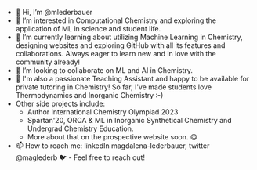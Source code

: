 - 👋 Hi, I’m @mlederbauer
- 👀 I’m interested in Computational Chemistry and exploring the application of ML in science and student life.
- 🌱 I’m currently learning about utilizing Machine Learning in Chemistry, designing websites and exploring GitHub with all its features and collaborations. Always eager to learn new and in love with the community already!
- 💞️ I’m looking to collaborate on ML and AI in Chemistry.
- :purple_heart: I'm also a passionate Teaching Assistant and happy to be available for private tutoring in Chemistry! So far, I've made students love Thermodynamics and Inorganic Chemistry :-)
- Other side projects include:
   - Author International Chemistry Olympiad 2023
   - Spartan'20, ORCA & ML in Inorganic Synthetical Chemistry and Undergrad Chemistry Education.
   - More about that on the prospective website soon. :yum:
-  📫 How to reach me: linkedIn magdalena-lederbauer, twitter @maglederb :bird: - Feel free to reach out!

<!---
mlederbauer/mlederbauer is a ✨ special ✨ repository because its `README.md` (this file) appears on your GitHub profile.
You can click the Preview link to take a look at your changes.
--->
